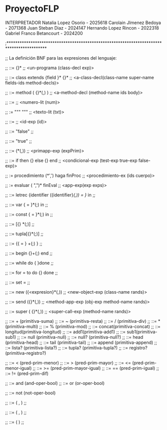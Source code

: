 # ProyectoFLP

INTERPRETADOR
Natalia Lopez Osorio - 2025618
Carolain JImenez Bedoya - 2071368
Juan Steban Diaz - 2024147
Hernando Lopez Rincon - 2022318
Gabriel Franco Betancourt - 2024200

;******************************************************************************************

;; La definición BNF para las expresiones del lenguaje:

;;  <programa>     ::= {<class-decl>}* <expresion>
;;                     <un-programa (class-decl exp)>

;; <class-decl>    ::= class <identificador> extends <identificador> {field <identificador>}* {<method-decl>}*
;;                     <a-class-decl(class-name super-name fields-ids method-decls)>

;; <method-decl>   ::= method <identificador> ( {<identificador>}*(,) ) <expresion>
;;                     <a-method-decl (method-name ids body)>

;; <expresion>     ::= <numero>
;;                     <numero-lit  (num)>

;;                 := "\""<texto> "\""
;;                     <texto-lit (txt)>

;;                 ::= <identificador>
;;                     <id-exp (id)>

;;                 ::= "false"
;;                     <false-exp>

;;                 ::= "true"
;;                     <true-exp>

;;                 ::= <primitiva>(<expression>*(,))
;;                     <primapp-exp (expPrim)>

;;                 ::= if <expresion-bool> then {<expresion>} else {<expression>} end
;;                     <condicional-exp (test-exp true-exp false-exp)>

;;                 :=  procedimiento (<identificador>*',') haga <expresion> finProc
;;                     <procedimiento-ex (ids cuerpo)>

;;                 :=  evaluar <expresion>(<expresion> ",")* finEval
;;                     <app-exp(exp exps)>

;;                 ::= letrec  {identifier ({identifier}*(,)) = <expression>}* in <expression>
;;                     <letrec-exp proc-names idss bodies bodyletrec>

;;                 ::= var {<identificador> = <expresion> }*(;) in <expresion>
;;                     <var-exp idsVar expsVar cuerpoVar>

;;                 ::= const {<identificador> = <expresion> }*(;) in <expresion>
;;                     <const-exp idsConst expsConst cuerpoConst>

;;                 ::= [{<expresiones>} *(;)]
;;                     <lista expsLista>

;;                 ::= tupla[{<expresion>}*(;)]
;;                     <tupla expsTupla>

;;                 ::= {{<identificador> = <expresion>} +(;) }
;;                     <registro idsReg expReg>

;;                 ::= begin {<expresion>}+(;) end
;;                     <secuencia expSec>

;;                 ::= while <expresion-bool> do { <expresion>}done
;;                     <while-exp expBoolWhile expWhile>

;;                 ::= for <identificador> = <expresion>  to <expresion> do {<expresion>} done
;;                     <for-exp idFor inicioFor finFor cuerpoFor>

;;                 ::= set <identificador> = <expresion>
;;                     <set-exp idSet expSet>

;;                 ::= new <identificador> ({<expresion}*(,))
;;                     <new-object-exp (class-name rands)>

;;                 ::= send <expresion> <identificador> ({<expresion>}*(,))
;;                     <method-app-exp (obj-exp method-name rands)>

;;                 ::= super <identificador> ( {<expresion>}*(,))
;;                    <super-call-exp (method-name rands)>

;; <primitiva>     ::= + (primitiva-suma)
;;                 ::= ~ (primitiva-resta)
;;                 ::= / (primitiva-div)
;;                 ::= * (primitiva-multi)
;;                 ::= % (primitiva-mod)
;;                 ::= concat(primitiva-concat)
;;                 ::= longitud(primitiva-longitud)
;;                 ::= add1(primitiva-add1)
;;                 ::= sub1(primitiva-sub1)
;;                 ::= null (primitiva-null)
;;                 ::= null? (primitiva-null?)
;;                 ::= head (primitiva-head)
;;                 ::= tail (primitiva-tail)
;;                 ::= append (primitiva-append)
;;                 ::= lista? (primitiva-lista?)
;;                 ::= tupla? (primitiva-tupla?)
;;                 ::= registro? (primitiva-registro?)

;; <pred-prim>     ::= < (pred-prim-menor)
;;                 ::= > (pred-prim-mayor)
;;                 ::= <= (pred-prim-menor-igual)
;;                 ::= >= (pred-prim-mayor-igual)
;;                 ::= == (pred-prim-igual)
;;                 ::= != (pred-prim-dif)

;;<oper-bin-bool>  ::= and (and-oper-bool)
;;                 ::= or (or-oper-bool)

;;<oper-un-bool>   ::= not (not-oper-bool) 


;;<expresion-bool> ::= <pred-prim> ( <expresion> , <expresion> )
;;                       <predicado-no-condicional expre1 expre2>

;;                 ::= <oper-bin-bool> ( <expresion-bool> , <expresion-bool> )
;;                      <predicado-bin-condicional expre1 expre2>

;;                 ::= <oper-un-bool> (<expresion-bool> )
;;                      <predicado-un-condicional expre>
